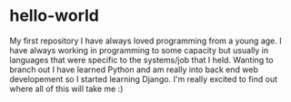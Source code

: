 # hello-world
My first repository
I have always loved programming from a young age.  I have always working in programming to some capacity but usually in languages that were specific to the systems/job that I held.  Wanting to branch out I have learned Python and am really into back end web developement so I started learning Django.  I'm really excited to find out where all of this will take me :)
